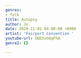```yaml
---
genres:
- folk
title: Autopsy
author: Jo
date: 2020-11-01 04:00:00 +0000
artist: 'Fairport Convention '
youtube-url: OQEXshQqFhA
genre2: {}

---
```

